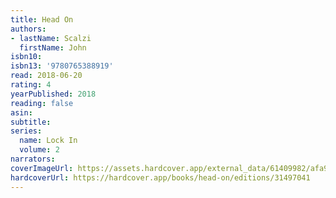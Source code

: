 ```yaml
---
title: Head On
authors:
- lastName: Scalzi
  firstName: John
isbn10:
isbn13: '9780765388919'
read: 2018-06-20
rating: 4
yearPublished: 2018
reading: false
asin:
subtitle:
series:
  name: Lock In
  volume: 2
narrators:
coverImageUrl: https://assets.hardcover.app/external_data/61409982/afa99db4db0fdf69c12354eb056441e4fadd832b.jpeg
hardcoverUrl: https://hardcover.app/books/head-on/editions/31497041
---
```


